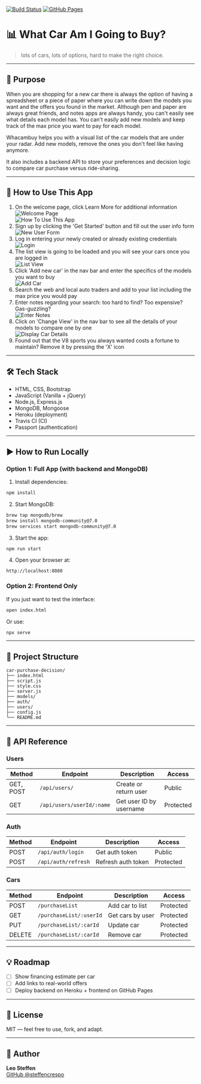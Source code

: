 [![Build Status](https://travis-ci.org/steffencrespo/car-purchase-decision.svg?branch=master)](https://travis-ci.org/steffencrespo/car-purchase-decision)
[![GitHub Pages](https://img.shields.io/badge/view-demo-blue?logo=github)](https://steffencrespo.github.io/car-purchase-decision/)

# 📊 What Car Am I Going to Buy?

> lots of cars, lots of options, hard to make the right choice.

---

## 🚗 Purpose

When you are shopping for a new car there is always the option of having a spreadsheet or a piece of paper where you can write down the models you want and the offers you found in the market. Although pen and paper are always great friends, and notes apps are always handy, you can't easily see what details each model has. You can't easily add new models and keep track of the max price you want to pay for each model.

Whacambuy helps you with a visual list of the car models that are under your radar. Add new models, remove the ones you don't feel like having anymore.

It also includes a backend API to store your preferences and decision logic to compare car purchase versus ride-sharing.

---

## 🧭 How to Use This App

1. On the welcome page, click Learn More for additional information  
   ![Welcome Page](/README-images/1-welcome.png "Welcome Page")  
   ![How To Use This App](/README-images/2-howto.png "How To Use")
2. Sign up by clicking the 'Get Started' button and fill out the user info form  
   ![New User Form](/README-images/3-signup.png "Sign Up")
3. Log in entering your newly created or already existing credentials  
   ![Login](/README-images/4-login.png "Login Page")
4. The list view is going to be loaded and you will see your cars once you are logged in  
   ![List View](/README-images/5-list-view.png "List View")
5. Click 'Add new car' in the nav bar and enter the specifics of the models you want to buy  
   ![Add Car](/README-images/7-add-car.png "Add Car Form")
6. Search the web and local auto traders and add to your list including the max price you would pay
7. Enter notes regarding your search: too hard to find? Too expensive? Gas-guzzling?  
   ![Enter Notes](/README-images/8-edit-car.png "Edit Car Comments")
8. Click on 'Change View' in the nav bar to see all the details of your models to compare one by one  
   ![Display Car Details](/README-images/6-simplified-list.png "Car Details")
9. Found out that the V8 sports you always wanted costs a fortune to maintain? Remove it by pressing the 'X' icon

---

## 🛠️ Tech Stack

- HTML, CSS, Bootstrap
- JavaScript (Vanilla + jQuery)
- Node.js, Express.js
- MongoDB, Mongoose
- Heroku (deployment)
- Travis CI (CI)
- Passport (authentication)

---

## ▶️ How to Run Locally

### Option 1: Full App (with backend and MongoDB)

1. Install dependencies:
```bash
npm install
```

2. Start MongoDB:
```bash
brew tap mongodb/brew
brew install mongodb-community@7.0
brew services start mongodb-community@7.0
```

3. Start the app:
```bash
npm run start
```

4. Open your browser at:
```
http://localhost:8080
```

### Option 2: Frontend Only

If you just want to test the interface:
```bash
open index.html
```
Or use:
```bash
npx serve
```

---

## 📂 Project Structure

```
car-purchase-decision/
├── index.html
├── script.js
├── style.css
├── server.js
├── models/
├── auth/
├── users/
├── config.js
└── README.md
```

---

## 🔐 API Reference

### Users
| Method       | Endpoint                    | Description                              | Access   |
|--------------|-----------------------------|------------------------------------------|----------|
| GET, POST    | `/api/users/`               | Create or return user                    | Public   |
| GET          | `/api/users/userId/:name`   | Get user ID by username                  | Protected|

### Auth
| Method       | Endpoint                    | Description                              | Access   |
|--------------|-----------------------------|------------------------------------------|----------|
| POST         | `/api/auth/login`           | Get auth token                           | Public   |
| POST         | `/api/auth/refresh`         | Refresh auth token                       | Protected|

### Cars
| Method       | Endpoint                    | Description                              | Access   |
|--------------|-----------------------------|------------------------------------------|----------|
| POST         | `/purchaseList`             | Add car to list                          | Protected|
| GET          | `/purchaseList/:userId`     | Get cars by user                         | Protected|
| PUT          | `/purchaseList/:carId`      | Update car                               | Protected|
| DELETE       | `/purchaseList/:carId`      | Remove car                               | Protected|

---

## 💡 Roadmap

- [ ] Show financing estimate per car
- [ ] Add links to real-world offers
- [ ] Deploy backend on Heroku + frontend on GitHub Pages

---

## 📄 License

MIT — feel free to use, fork, and adapt.

---

## 👤 Author

**Leo Steffen**  
[GitHub @steffencrespo](https://github.com/steffencrespo)
